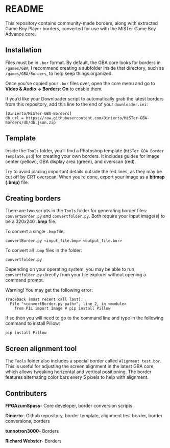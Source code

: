 # README

This repository contains community-made borders, along with extracted Game Boy Player borders, converted for use with the MiSTer Game Boy Advance core.

## Installation

Files must be in `.bor` format.  By default, the GBA core looks for borders in `/games/GBA`; I recommend creating a subfolder inside that directory, such as `/games/GBA/Borders`, to help keep things organized.  

Once you’ve copied your `.bor` files over, open the core menu and go to **Video & Audio → Borders: On** to enable them.

If you’d like your Downloader script to automatically grab the latest borders from this repository, add this line to the end of your `downloader.ini`:

```
[Dinierto/MiSTer-GBA-Borders]
db_url = https://raw.githubusercontent.com/Dinierto/MiSTer-GBA-Borders/db/db.json.zip
```

## Template

Inside the `Tools` folder, you’ll find a Photoshop template (`MiSTer GBA Border Template.psd`) for creating your own borders. It includes guides for image center (yellow), GBA display area (green), and overscan (red).  

Try to avoid placing important details outside the red lines, as they may be cut off by CRT overscan. When you’re done, export your image as a **bitmap (.bmp)** file.

## Creating borders

There are two scripts in the `Tools` folder for generating border files: `convertBorder.py` and `convertfolder.py`. Both require your input image(s) to be a 320x240 **.bmp** file.

To convert a single `.bmp` file:

```
convertBorder.py <input_file.bmp> <output_file.bor>
```

To convert all `.bmp` files in the folder:

```
convertfolder.py
```

Depending on your operating system, you may be able to run `convertfolder.py` directly from your file explorer without opening a command prompt.

Warning!  You may get the following error:

```
Traceback (most recent call last):
  File "<convertBorder.py path>", line 2, in <module>
    from PIL import Image # pip install Pillow
```

If so then you will need to go to the command line and type in the following command to install Pillow:

```
pip install Pillow
```

## Screen alignment tool

The `Tools` folder also includes a special border called `Alignment test.bor`. This is useful for adjusting the screen alignment in the latest GBA core, which allows tweaking horizontal and vertical positioning. The border features alternating color bars every 5 pixels to help with alignment.

## Contributers

**FPGAzumSpass**- Core developer, border conversion scripts

**Dinierto**- Github repository, border template, alignment test border, border conversions, borders

**tunnotron3000**- Borders

**Richard Webster**- Borders
